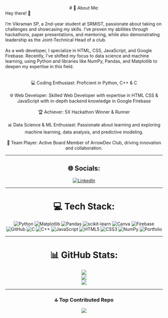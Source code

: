 
<div align="center"> 
# 💫 About Me:
</div>
Hey there! 👋<br><br>I’m Vikraman SP, a 2nd-year student at SRMIST, passionate about taking on challenges and showcasing my skills. I’ve proven my abilities through hackathons, paper presentations, and mentoring, while also demonstrating leadership as the Joint-Technical Head of a club.<br><br>As a web developer, I specialize in HTML, CSS, JavaScript, and Google Firebase. Recently, I’ve shifted my focus to data science and machine learning, using Python and libraries like NumPy, Pandas, and Matplotlib to deepen my expertise in this field.<div align="center"> <br><br>💻 Coding Enthusiast: Proficient in Python, C++ & C<br><br>🌐 Web Developer: Skilled Web Developer with expertise in HTML CSS & JavaScript with in-depth backend knowledge in Google Firebase<br><br>🏆 Achiever: 5X Hackathon Winner & Runner<br><br>📊 Data Science & ML Enthusiast: Passionate about learning and exploring machine learning, data analysis, and predictive modeling.<br><br>🤝 Team Player: Active Board Member of ArrowDev Club, driving innovation and collaboration.

---

## 🌐 Socials:
[![LinkedIn](https://img.shields.io/badge/LinkedIn-%230077B5.svg?logo=linkedin&logoColor=white)](https://linkedin.com/in/https://www.linkedin.com/in/vikraman-sp/) 

---

# 💻 Tech Stack:
![Python](https://img.shields.io/badge/python-3670A0?style=for-the-badge&logo=python&logoColor=ffdd54) 
![Matplotlib](https://img.shields.io/badge/Matplotlib-%23ffffff.svg?style=for-the-badge&logo=Matplotlib&logoColor=black) 
![Pandas](https://img.shields.io/badge/pandas-%23150458.svg?style=for-the-badge&logo=pandas&logoColor=white) 
![scikit-learn](https://img.shields.io/badge/scikit--learn-%23F7931E.svg?style=for-the-badge&logo=scikit-learn&logoColor=white) 
![Canva](https://img.shields.io/badge/Canva-%2300C4CC.svg?style=for-the-badge&logo=Canva&logoColor=white) 
![Firebase](https://img.shields.io/badge/firebase-%23039BE5.svg?style=for-the-badge&logo=firebase) 
![GitHub](https://img.shields.io/badge/github-%23121011.svg?style=for-the-badge&logo=github&logoColor=white) 
![C](https://img.shields.io/badge/c-%2300599C.svg?style=for-the-badge&logo=c&logoColor=white) 
![C++](https://img.shields.io/badge/c++-%2300599C.svg?style=for-the-badge&logo=c%2B%2B&logoColor=white) 
![JavaScript](https://img.shields.io/badge/javascript-%23323330.svg?style=for-the-badge&logo=javascript&logoColor=%23F7DF1E) 
![HTML5](https://img.shields.io/badge/html5-%23E34F26.svg?style=for-the-badge&logo=html5&logoColor=white) 
![CSS3](https://img.shields.io/badge/css3-%231572B6.svg?style=for-the-badge&logo=css3&logoColor=white) 
![NumPy](https://img.shields.io/badge/numpy-%23013243.svg?style=for-the-badge&logo=numpy&logoColor=white) 
![Portfolio](https://img.shields.io/badge/Portfolio-%23000000.svg?style=for-the-badge&logo=firefox&logoColor=#FF7139)

---

# 📊 GitHub Stats:
![](https://github-readme-stats.vercel.app/api?username=vikraman111&theme=radical&hide_border=false&include_all_commits=true&count_private=true)<br/>
![](https://github-readme-streak-stats.herokuapp.com/?user=vikraman111&theme=radical&hide_border=false)<br/>
![](https://github-readme-stats.vercel.app/api/top-langs/?username=vikraman111&theme=radical&hide_border=false&include_all_commits=true&count_private=true&layout=compact)

---

### 🔝 Top Contributed Repo
![](https://github-contributor-stats.vercel.app/api?username=vikraman111&limit=5&theme=dark&combine_all_yearly_contributions=true)

</div>
